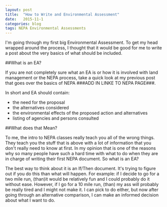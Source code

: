 ```yaml
---
layout: post
title:  "How to Write and Environmental Assessment"
date:   2015-11-1
categories: blog 
tags: NEPA Environmental Assessments
---
```


I'm going through my first big Environmental Assessment.  To get my head wrapped around the process, I thought that it would be good for me to write a post about the very basics of what should be included.  

##What is an EA? 

If you are not completely sure what an EA is or how it is involved with land management or the NEPA process, take a quick look at my previous post that goes over the basics of NEPA ###ADD IN LINKE TO NEPA PAGE###. 

In short and EA should contain: 

* the need for the proposal
* the alternatives considered
* the environmental effects of the proposed action and alternatives
* listing of agencies and persons consulted

##What does that Mean?

To me, the intro to NEPA classes really teach you all of the wrong things.  They teach you the stuff that is above with a lot of information that you don't really need to know at first. In my opinion that is one of the reasons why so many people have such a hard time with what to do when they are in charge of writing their first NEPA document.  So what is an EA? 

The best way to think about it is an If/Then document.  It's trying to figure out if you do this than what will happen.  For example: if I decide to go for a two mile run, (than)it would be relatively fun and I could probably do it without ease. However, if I go for a 10 mile run, (than) my ass will probably be really tired and I might not make it. I can pick to do either, but now after going through an alternative comparison, I can make an informed decision about what I want to do. 


